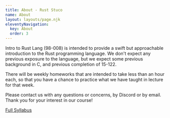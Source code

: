 ```yaml
---
title: About - Rust Stuco
name: About
layout: layouts/page.njk
eleventyNavigation:
  key: About
  order: 3
---
```


Intro to Rust Lang (98-008) is intended to provide a swift but approachable introduction to the Rust programming language. We don't expect any previous exposure to the language, but we expect some previous background in C, and previous completion of 15-122.

There will be weekly homeworks that are intended to take less than an hour each, so that you have a chance to practice what we have taught in lecture for that week.

Please contact us with any questions or concerns, by Discord or by email. Thank you for your interest in our course!


[Full Syllabus](/assets/pdf/syllabus-s24.pdf)

